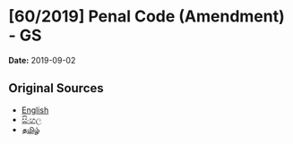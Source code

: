 # [60/2019] Penal Code (Amendment) - GS

**Date:** 2019-09-02

## Original Sources

- [English](https://documents.gov.lk/view/bills/2019/9/60-2019_E.pdf)
- [සිංහල](https://documents.gov.lk/view/bills/2019/9/60-2019_S.pdf)
- [தமிழ்](https://documents.gov.lk/view/bills/2019/9/60-2019_T.pdf)
